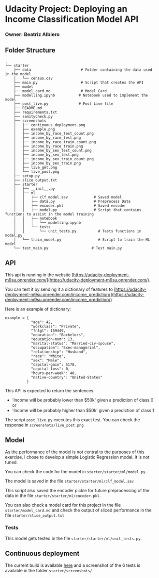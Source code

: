 # Udacity Project: Deploying an Income Classification Model API
### Owner: Beatriz Albiero

## Folder Structure

```
.
└── starter
    ├── data                       # Folder containing the data used in the model
    │   └── census.csv
    ├── main.py                    # Script that creates the API
    ├── model                      
    ├── model_card.md              # Model Card
    ├── modelling.ipynb           # Notebook used to implement the model
    ├── post_live.py              # Post Live file
    ├── README.md
    ├── requirements.txt
    ├── sanitycheck.py
    ├── screenshots
    │   ├── continuous_deployment.png
    │   ├── example.png
    │   ├── income_by_race_test_count.png
    │   ├── income_by_race_test.png
    │   ├── income_by_race_train_count.png
    │   ├── income_by_race_train.png
    │   ├── income_by_sex_test_count.png
    │   ├── income_by_sex_test.png
    │   ├── income_by_sex_train_count.png
    │   ├── income_by_sex_train.png
    │   ├── live_get.png
    │   └── live_post.png
    ├── setup.py
    ├── slice_output.txt
    ├── starter
    │   ├── __init__.py
    │   ├── ml
    │   │   ├── clf_model.sav            # Saved model
    │   │   ├── data.py                  # Preprocess Data
    │   │   ├── encoder.pkl              # Saved encoder
    │   │   ├── model.py                 # Script that contains functions to assist in the model training
    │   │   ├── notebook
    │   │   │   └── modelling.ipynb
    │   │   └── tests
    │   │       └── unit_tests.py          # Tests functions in model.py
    │   └── train_model.py                 # Script to train the ML model
    └── test_main.py                    # Test main.py

```

## API

This api is running in the website [https://udacity-deployment-m9su.onrender.com/](https://udacity-deployment-m9su.onrender.com/).

You can test it by sending it a dictionary of features to [https://udacity-deployment-m9su.onrender.com/income_prediction/](https://udacity-deployment-m9su.onrender.com/income_prediction/)

Here is an example of dictionary:
```
example = {
            "age": 42,
            "workclass": "Private",
            "fnlgt": 159449,
            "education": "Bachelors",
            "education-num": 13,
            "marital-status": "Married-civ-spouse",
            "occupation": "Exec-managerial",
            "relationship": "Husband",
            "race": "White",
            "sex": "Male",
            "capital-gain": 5178,
            "capital-loss": 0,
            "hours-per-week": 40,
            "native-country": "United-States"
          }
  ```

  This API is expected to return the sentences:
  - 'Income will be probably lower than $50k' given a prediction of class 0 or
  - 'Income will be probably higher than $50k' given a prediction of class 1

  The script ```post_live.py``` executes this exact test. You can check the response in ```screenshots/live_post.png```


  ## Model

  As the performance of the model is not central to the purposes of this exercise, I chose to develop a simple Logistic Regression model. It is not tuned.

  You can check the code for the model in ```starter/starter/ml/model.py```.

  The model is saved in the file  ```starter/starter/ml/clf_model.sav```

  This script also saved the encoder pickle for future preprocessing of the data in the file ```starter/starter/ml/encoder.pkl```.

  You can also check a model card for this project in the file ```starter/model_card.md``` and check the output of sliced performance in the file ```starter/slice_output.txt```

  ### Tests
  This model gets tested in the file ```starter/starter/ml/unit_tests.py```.


  ## Continuous deployment
  The current build is available [here](https://github.com/beatrizalbiero/udacity_mle_project3/actions/runs/4386885863/jobs/7681500625) and a screenshot of the 6 tests is available in the folder ```starter/screenshots/```
